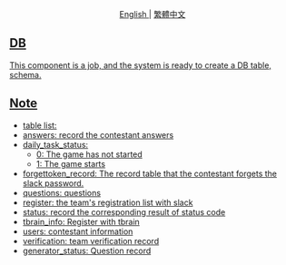 <p align="center">
  <a href="./README.md"> English </a> | <a href="./README.zh-TW.md"> 繁體中文
</p>

## DB
This component is a job, and the system is ready to create a DB table, schema.

## Note
- table list:
- answers: record the contestant answers
- daily_task_status:
  - 0: The game has not started
  - 1: The game starts
- forgettoken_record: The record table that the contestant forgets the slack password.
- questions: questions
- register: the team's registration list with slack
- status: record the corresponding result of status code
- tbrain_info: Register with tbrain
- users: contestant information
- verification: team verification record
- generator_status: Question record